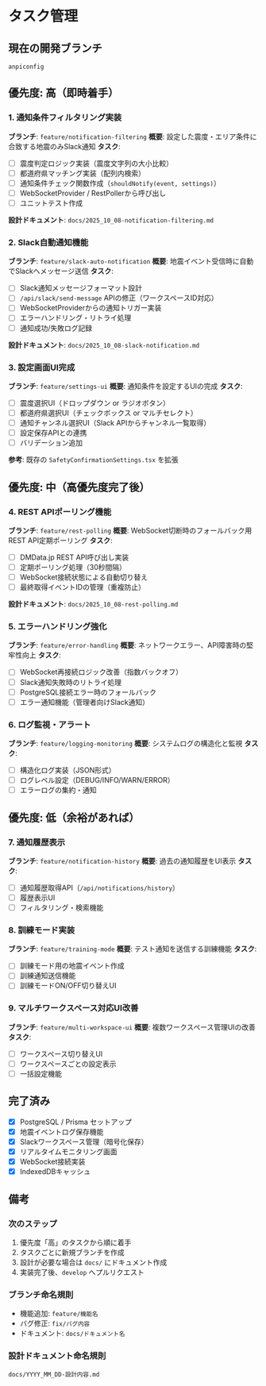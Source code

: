 # タスク管理

## 現在の開発ブランチ
`anpiconfig`

## 優先度: 高（即時着手）

### 1. 通知条件フィルタリング実装
**ブランチ**: `feature/notification-filtering`
**概要**: 設定した震度・エリア条件に合致する地震のみSlack通知
**タスク**:
- [ ] 震度判定ロジック実装（震度文字列の大小比較）
- [ ] 都道府県マッチング実装（配列内検索）
- [ ] 通知条件チェック関数作成（`shouldNotify(event, settings)`）
- [ ] WebSocketProvider / RestPollerから呼び出し
- [ ] ユニットテスト作成

**設計ドキュメント**: `docs/2025_10_08-notification-filtering.md`

### 2. Slack自動通知機能
**ブランチ**: `feature/slack-auto-notification`
**概要**: 地震イベント受信時に自動でSlackへメッセージ送信
**タスク**:
- [ ] Slack通知メッセージフォーマット設計
- [ ] `/api/slack/send-message` APIの修正（ワークスペースID対応）
- [ ] WebSocketProviderからの通知トリガー実装
- [ ] エラーハンドリング・リトライ処理
- [ ] 通知成功/失敗ログ記録

**設計ドキュメント**: `docs/2025_10_08-slack-notification.md`

### 3. 設定画面UI完成
**ブランチ**: `feature/settings-ui`
**概要**: 通知条件を設定するUIの完成
**タスク**:
- [ ] 震度選択UI（ドロップダウン or ラジオボタン）
- [ ] 都道府県選択UI（チェックボックス or マルチセレクト）
- [ ] 通知チャンネル選択UI（Slack APIからチャンネル一覧取得）
- [ ] 設定保存APIとの連携
- [ ] バリデーション追加

**参考**: 既存の `SafetyConfirmationSettings.tsx` を拡張

## 優先度: 中（高優先度完了後）

### 4. REST APIポーリング機能
**ブランチ**: `feature/rest-polling`
**概要**: WebSocket切断時のフォールバック用REST API定期ポーリング
**タスク**:
- [ ] DMData.jp REST API呼び出し実装
- [ ] 定期ポーリング処理（30秒間隔）
- [ ] WebSocket接続状態による自動切り替え
- [ ] 最終取得イベントIDの管理（重複防止）

**設計ドキュメント**: `docs/2025_10_08-rest-polling.md`

### 5. エラーハンドリング強化
**ブランチ**: `feature/error-handling`
**概要**: ネットワークエラー、API障害時の堅牢性向上
**タスク**:
- [ ] WebSocket再接続ロジック改善（指数バックオフ）
- [ ] Slack通知失敗時のリトライ処理
- [ ] PostgreSQL接続エラー時のフォールバック
- [ ] エラー通知機能（管理者向けSlack通知）

### 6. ログ監視・アラート
**ブランチ**: `feature/logging-monitoring`
**概要**: システムログの構造化と監視
**タスク**:
- [ ] 構造化ログ実装（JSON形式）
- [ ] ログレベル設定（DEBUG/INFO/WARN/ERROR）
- [ ] エラーログの集約・通知

## 優先度: 低（余裕があれば）

### 7. 通知履歴表示
**ブランチ**: `feature/notification-history`
**概要**: 過去の通知履歴をUI表示
**タスク**:
- [ ] 通知履歴取得API（`/api/notifications/history`）
- [ ] 履歴表示UI
- [ ] フィルタリング・検索機能

### 8. 訓練モード実装
**ブランチ**: `feature/training-mode`
**概要**: テスト通知を送信する訓練機能
**タスク**:
- [ ] 訓練モード用の地震イベント作成
- [ ] 訓練通知送信機能
- [ ] 訓練モードON/OFF切り替えUI

### 9. マルチワークスペース対応UI改善
**ブランチ**: `feature/multi-workspace-ui`
**概要**: 複数ワークスペース管理UIの改善
**タスク**:
- [ ] ワークスペース切り替えUI
- [ ] ワークスペースごとの設定表示
- [ ] 一括設定機能

## 完了済み

- [x] PostgreSQL / Prisma セットアップ
- [x] 地震イベントログ保存機能
- [x] Slackワークスペース管理（暗号化保存）
- [x] リアルタイムモニタリング画面
- [x] WebSocket接続実装
- [x] IndexedDBキャッシュ

## 備考

### 次のステップ
1. 優先度「高」のタスクから順に着手
2. タスクごとに新規ブランチを作成
3. 設計が必要な場合は `docs/` にドキュメント作成
4. 実装完了後、`develop` へプルリクエスト

### ブランチ命名規則
- 機能追加: `feature/機能名`
- バグ修正: `fix/バグ内容`
- ドキュメント: `docs/ドキュメント名`

### 設計ドキュメント命名規則
`docs/YYYY_MM_DD-設計内容.md`
